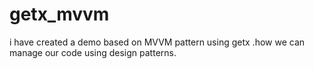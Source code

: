 # getx_mvvm

i have created a demo based on MVVM pattern using getx .how we can manage our code using design patterns.

